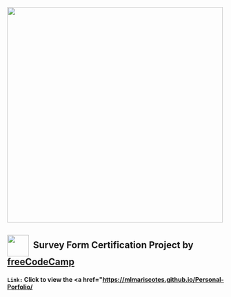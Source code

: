 <img width = "500px" src="https://design-style-guide.freecodecamp.org/downloads/fcc_primary_large.jpg">

## <img src="https://cdn-icons-png.flaticon.com/512/1157/1157109.png" width="50" align="center" target="_blank">&nbsp;  Survey Form Certification Project by <a href="https://www.freecodecamp.org/learn">freeCodeCamp</a>

#### `Link:` Click to view the <a href="https://mlmariscotes.github.io/Personal-Porfolio/</a>





